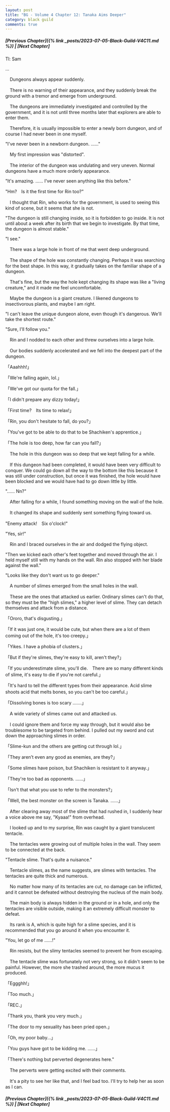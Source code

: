 ```yaml
---
layout: post
title: "BG - Volume 4 Chapter 12: Tanaka Aims Deeper"
category: black guild
comments: true
---
```


##### [Previous Chapter]({% link _posts/2023-07-05-Black-Guild-V4C11.md %}) \| [Next Chapter]




Tl: Sam

…


　Dungeons always appear suddenly.

　There is no warning of their appearance, and they suddenly break the ground with a tremor and emerge from underground.


　The dungeons are immediately investigated and controlled by the government, and it is not until three months later that explorers are able to enter them.
<!--more-->   
　Therefore, it is usually impossible to enter a newly born dungeon, and of course I had never been in one myself.


"I've never been in a newborn dungeon. ......"


　My first impression was "distorted".

　The interior of the dungeon was undulating and very uneven. Normal dungeons have a much more orderly appearance.


"It's amazing. ...... I've never seen anything like this before."

"Hm?　Is it the first time for Rin too?"


　I thought that Rin, who works for the government, is used to seeing this kind of scene, but it seems that she is not.


"The dungeon is still changing inside, so it is forbidden to go inside. It is not until about a week after its birth that we begin to investigate. By that time, the dungeon is almost stable."

"I see."


　There was a large hole in front of me that went deep underground.

　The shape of the hole was constantly changing. Perhaps it was searching for the best shape. In this way, it gradually takes on the familiar shape of a dungeon.


　That's fine, but the way the hole kept changing its shape was like a "living creature," and it made me feel uncomfortable.

　Maybe the dungeon is a giant creature. I likened dungeons to insectivorous plants, and maybe I am right.


"I can't leave the unique dungeon alone, even though it's dangerous. We'll take the shortest route."

"Sure, I'll follow you."


　Rin and I nodded to each other and threw ourselves into a large hole.

　Our bodies suddenly accelerated and we fell into the deepest part of the dungeon.


「Aaahhh!」

「We're falling again, lol.」

「We've got our quota for the fall.」

「I didn't prepare any dizzy today!」

「First time?　Its time to relax!」

「Rin, you don't hesitate to fall, do you?」

「You've got to be able to do that to be Shachiken's apprentice.」

「The hole is too deep, how far can you fall?」


　The hole in this dungeon was so deep that we kept falling for a while.

　If this dungeon had been completed, it would have been very difficult to conquer. We could go down all the way to the bottom like this because it was still under construction, but once it was finished, the hole would have been blocked and we would have had to go down little by little.


"...... Nn?"

　After falling for a while, I found something moving on the wall of the hole.

　It changed its shape and suddenly sent something flying toward us.


"Enemy attack!　Six o'clock!"

"Yes, sir!"


　Rin and I braced ourselves in the air and dodged the flying object.

"Then we kicked each other's feet together and moved through the air. I held myself still with my hands on the wall. Rin also stopped with her blade against the wall."


"Looks like they don't want us to go deeper."


　A number of slimes emerged from the small holes in the wall.

　These are the ones that attacked us earlier. Ordinary slimes can't do that, so they must be the "high slimes," a higher level of slime. They can detach themselves and attack from a distance.


「Ororo, that's disgusting.」

「If it was just one, it would be cute, but when there are a lot of them coming out of the hole, it's too creepy.」

「Yikes. I have a phobia of clusters.」

「But if they're slimes, they're easy to kill, aren't they?」

「If you underestimate slime, you'll die.　There are so many different kinds of slime, it's easy to die if you're not careful.」

「It's hard to tell the different types from their appearance. Acid slime shoots acid that melts bones, so you can't be too careful.」

「Dissolving bones is too scary .......」


　A wide variety of slimes came out and attacked us.

　I could ignore them and force my way through, but it would also be troublesome to be targeted from behind. I pulled out my sword and cut down the approaching slimes in order.


「Slime-kun and the others are getting cut through lol.」

「They aren’t even any good as enemies, are they?」

「Some slimes have poison, but Shachiken is resistant to it anyway.」

「They're too bad as opponents. ......」

「Isn't that what you use to refer to the monsters?」

「Well, the best monster on the screen is Tanaka. ......」


　After clearing away most of the slime that had rushed in, I suddenly hear a voice above me say, "Kyaaa!" from overhead.

　I looked up and to my surprise, Rin was caught by a giant translucent tentacle.

　The tentacles were growing out of multiple holes in the wall. They seem to be connected at the back.


"Tentacle slime. That's quite a nuisance."


　Tentacle slimes, as the name suggests, are slimes with tentacles. The tentacles are quite thick and numerous.

　No matter how many of its tentacles are cut, no damage can be inflicted, and it cannot be defeated without destroying the nucleus of the main body.


　The main body is always hidden in the ground or in a hole, and only the tentacles are visible outside, making it an extremely difficult monster to defeat.

　Its rank is A, which is quite high for a slime species, and it is recommended that you go around it when you encounter it.


"You, let go of me ......!"


　Rin resists, but the slimy tentacles seemed to prevent her from escaping.

　The tentacle slime was fortunately not very strong, so it didn't seem to be painful. However, the more she trashed around, the more mucus it produced.


「Eggghh!」

「Too much.」

「REC.」

「Thank you, thank you very much.」

「The door to my sexuality has been pried open.」

「Oh, my poor baby...」

「You guys have got to be kidding me. ......」

「There's nothing but perverted degenerates here."


　The perverts were getting excited with their comments.

　It's a pity to see her like that, and I feel bad too. I'll try to help her as soon as I can.





##### [Previous Chapter]({% link _posts/2023-07-05-Black-Guild-V4C11.md %}) \| [Next Chapter]